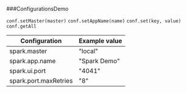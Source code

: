 ###ConfigurationsDemo

`conf.setMaster(master)`
`conf.setAppName(name)`
`conf.set(key, value)`
`conf.getAll`


|Configuration|Example value|
|-------------|-------------|
|spark.master|"local"|
|spark.app.name|"Spark Demo"|
|spark.ui.port|"4041"|
|spark.port.maxRetries|"8"|